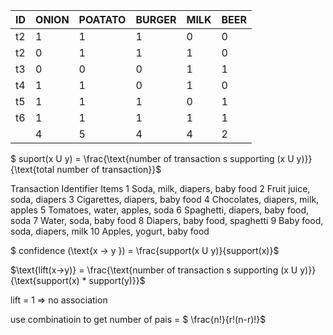 | ID   | ONION | POATATO | BURGER | MILK | BEER |
| ---- | ----- | ------- | ------ | ---- | ---- |
| t2   | 1     | 1       | 1      | 0    | 0    |
| t2   | 0     | 1       | 1      | 1    | 0    |
| t3   | 0     | 0       | 0      | 1    | 1    |
| t4   | 1     | 1       | 0      | 1    | 0    |
| t5   | 1     | 1       | 1      | 0    | 1    |
| t6   | 1     | 1       | 1      | 1    | 1    |
|      | 4     | 5       | 4      | 4    | 2    |



$ suport(x U y) = \frac{\text{number of transaction s supporting (x U y)}}{\text{total number of transaction}}​$



Transaction  Identifier Items
1	 Soda, milk, diapers, baby food
2	 Fruit juice, soda, diapers
3	 Cigarettes, diapers, baby food
4	 Chocolates, diapers, milk, apples
5	 Tomatoes, water, apples, soda
6	 Spaghetti, diapers, baby food, soda
7	 Water, soda, baby food
8	 Diapers, baby food, spaghetti
9	 Baby food, soda, diapers, milk
10       Apples, yogurt, baby food 



$ confidence (\text{x -> y }) = \frac{support(x U y)}{support(x)}$



$\text{lift(x->y)} =  \frac{\text{number of transaction s supporting (x U y)}}{\text{support(x) * support(y)}}$

lift = 1 => no association

 

use combinatioin to get number of pais = $ \frac{n!}{r!(n-r)!}​$

